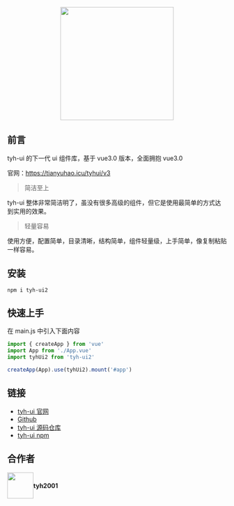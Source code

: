 <p align="center">
  <img height="260px" src="https://tianyuhao.icu/tyhui/v3/assets/logo.1320fb15.png">
</p>

## 前言

tyh-ui 的下一代 ui 组件库，基于 vue3.0 版本，全面拥抱 vue3.0

官网：https://tianyuhao.icu/tyhui/v3

> 简洁至上

tyh-ui 整体非常简洁明了，虽没有很多高级的组件，但它是使用最简单的方式达到实用的效果。

> 轻量容易

使用方便，配置简单，目录清晰，结构简单，组件轻量级，上手简单，像复制粘贴一样容易。

## 安装

```shell
npm i tyh-ui2
```

## 快速上手

在 main.js 中引入下面内容

```js
import { createApp } from 'vue'
import App from './App.vue'
import tyhUi2 from 'tyh-ui2'

createApp(App).use(tyhUi2).mount('#app')
```

## 链接

- [tyh-ui 官网](https://tianyuhao.icu/tyhui/v3)
- [Github](https://github.com/Tyh2001)
- [tyh-ui 源码仓库](https://github.com/Tyh2001/tyh-ui2)
- [tyh-ui npm](https://www.npmjs.com/package/tyh-ui2)

## 合作者

<div style="display: flex; align-items: center;">
  <img style=" float: left;" height="60px" src="https://www.hualigs.cn/image/608132a6c15b2.jpg">
  <h4 style="display: inline-block;">tyh2001</h4>
</div>
